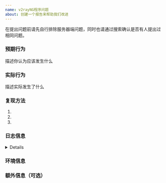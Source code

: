 ```yaml
---
name: v2rayNG程序问题
about: 创建一个报告来帮助我们改进
---
```


在提出问题前请先自行排除服务器端问题，同时也请通过搜索确认是否有人提出过相同问题。


### 预期行为
描述你认为应该发生什么

### 实际行为
描述实际发生了什么

### 复现方法
1.
2.
3.

### 日志信息
<details>

通过`adb logcat -s com.v2ray.ang GoLog V2rayConfigUtilGoLog Main`获取日志。请自行删减日志中可能出现的敏感信息。

如果问题可重现，建议先执行`adb logcat -c`清空系统日志再执行上述命令，再操作重现问题。
```
在这里粘贴日志
```
</details>

### 环境信息

### 额外信息（可选）

